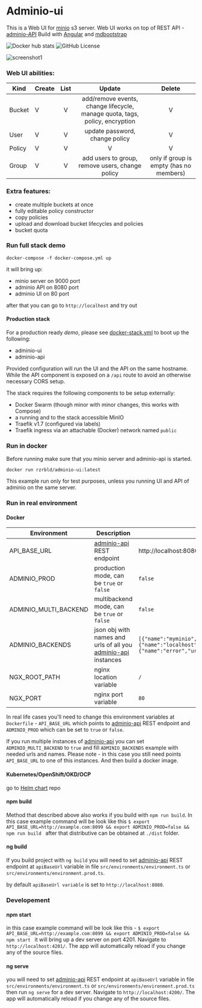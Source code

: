 # Adminio-ui
This is a Web UI for [minio](https://min.io) s3 server.
Web UI works on top of REST API - [adminio-API](https://github.com/rzrbld/adminio-api)
Build with [Angular](https://angular.io) and [mdbootstrap](https://mdbootstrap.com)

![Docker hub stats](https://img.shields.io/docker/pulls/rzrbld/adminio-ui?style=flat-square) ![GitHub License](https://img.shields.io/github/license/rzrbld/adminio-ui?style=flat-square)

![screenshot1](https://raw.githubusercontent.com/rzrbld/adminio-ui/master/images/image.gif)

### Web UI abilities:
| Kind   |      Create      |  List  | Update | Delete |
|--------------|:-----------------------|:-----------:|:-----------:|:-----------:|
| Bucket |  V  | V | add/remove events, change lifecycle, manage quota, tags, policy, encryption | V |
| User | V | V | update password, change policy | V |
| Policy |  V | V | V | V |
| Group |  V | V | add users to group, remove users, change policy | only if group is empty (has no members) |


### Extra features:
- create multiple buckets at once
- fully editable policy constructor
- copy policies
- upload and download bucket lifecycles and policies
- bucket quota

### Run full stack demo

`` docker-compose -f docker-compose.yml up ``

it will bring up:

 - minio server on 9000 port
 - adminio API on 8080 port
 - adminio UI on 80 port

after that you can go to `` http://localhost `` and try out

#### Production stack

For a production ready _demo_, please see [docker-stack.yml](docker-stack.yml) to boot up the following:

 - adminio-ui
 - adminio-api
 
Provided configuration will run the UI and the API on the same hostname. While the API component is exposed on a `/api` route to avoid an otherwise necessary CORS setup.

The stack requires the following components to be setup externally:

 - Docker Swarm (though minor with minor changes, this works with Compose)
 - a running and to the stack accessible MinIO
 - Traefik v1.7 (configured via labels)
 - Traefik ingress via an attachable (Docker) network named `public`

### Run in docker

Before running make sure that you minio server and adminio-api is started.

`` docker run rzrbld/adminio-ui:latest ``

This example run only for test purposes, unless you running UI and API of adminio on the same server.

### Run in real environment
#### Docker
| Environment | Description | Default |
| --- | --- | --- |
|  API_BASE_URL  | [adminio-api](https://github.com/rzrbld/adminio-api) REST endpoint | http://localhost:8080  |
|  ADMINIO_PROD  |  production mode, can be ``true`` or ``false``  | ``false``  |
|  ADMINIO_MULTI_BACKEND  | multibackend mode, can be ``true`` or ``false``  | ``false``  |
|  ADMINIO_BACKENDS  |  json obj with names and urls of all you [adminio-api](https://github.com/rzrbld/adminio-api) instances  |  ``[{"name":"myminio","url":"http://localhost:8080"},{"name":"localhost","url":"http://localhost:8081"},{"name":"error","url":"http://localhost:8082"}]`` |
|  NGX_ROOT_PATH | nginx location variable | `/` |
|  NGX_PORT | nginx port variable | `80` |

In real life cases you'll need to change this environment variables at `` Dockerfile `` - `` API_BASE_URL `` which points to [adminio-api](https://github.com/rzrbld/adminio-api) REST endpoint and `` ADMINIO_PROD `` which can be set to `` true `` or `` false ``.

If you run multiple instances of [adminio-api](https://github.com/rzrbld/adminio-api) you can set `` ADMINIO_MULTI_BACKEND `` to ``true`` and fill  `` ADMINIO_BACKENDS `` example with needed urls and names. Please note - in this case you still need points ``API_BASE_URL`` to one of this instances. And then build a docker image.
#### Kubernetes/OpenShift/OKD/OCP
go to [Helm chart](https://github.com/rzrbld/adminio-helm) repo

#### npm build
Method that described above also works if you build with `` npm run build ``.
In this case example command will be look like this ``$ export API_BASE_URL=http://example.com:8099 && export ADMINIO_PROD=false && npm run build `` after that distributive can be obtained at `` ./dist `` folder.

#### ng build
If you build project with `` ng build `` you will need to set [adminio-api](https://github.com/rzrbld/adminio-api) REST endpoint at `` apiBaseUrl `` variable in file `` src/environments/environment.ts `` or `` src/environments/environment.prod.ts ``.

by default `` apiBaseUrl variable `` is set to `` http://localhost:8080 ``.

### Developement
#### npm start
in this case example command will be look like this - ``$ export API_BASE_URL=http://example.com:8099 && export ADMINIO_PROD=false && npm start `` it will bring up a dev server on port 4201. Navigate to `http://localhost:4201/`. The app will automatically reload if you change any of the source files.

#### ng serve
you will need to set [adminio-api](https://github.com/rzrbld/adminio-api) REST endpoint at `` apiBaseUrl `` variable in file `` src/environments/environment.ts `` or `` src/environments/environment.prod.ts `` then run `ng serve` for a dev server. Navigate to `http://localhost:4200/`. The app will automatically reload if you change any of the source files.
